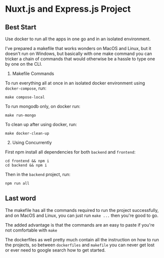 # Nuxt.js and Express.js Project

## Best Start

Use docker to run all the apps in one go and in an isolated environment.

I've prepared a makefile that works wonders on MacOS and Linux, but it doesn't run on Windows, but basically with one make command you can tricker a chain of commands that would otherwise be a hassle to type one by one on the CLI.

1. Makefile Commands

To run everything all at once in an isolated docker environment using `docker-compose`, run:

```
make compose-local
```

To run mongodb only, on docker run:

```
make run-mongo
```

To clean up after using docker, run:

```
make docker-clean-up
```

2. Using Concurrently

First npm install all dependencies for both `backend` and `frontend`:

```
cd frontend && npm i
cd backend && npm i
```

Then in the `backend` project, run:

```
npm run all
```

## Last word

The makefile has all the commands required to run the project successfully, and on MacOS and Linux, you can just run `make ...` then you're good to go.

The added advantage is that the commands are an easy to paste if you're not comfortable with `make`

The dockerfiles as well pretty much contain all the instruction on how to run the projects, so between `dockerfiles` and `makefile` you can never get lost or ever need to google search how to get started.
